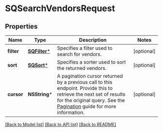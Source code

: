 # SQSearchVendorsRequest

## Properties
Name | Type | Description | Notes
------------ | ------------- | ------------- | -------------
**filter** | [**SQFilter***](SQFilter.md) | Specifies a filter used to search for vendors. | [optional] 
**sort** | [**SQSort***](SQSort.md) | Specifies a sorter used to sort the returned vendors. | [optional] 
**cursor** | **NSString*** | A pagination cursor returned by a previous call to this endpoint. Provide this to retrieve the next set of results for the original query.  See the [Pagination](https://developer.squareup.com/docs/working-with-apis/pagination) guide for more information. | [optional] 

[[Back to Model list]](../README.md#documentation-for-models) [[Back to API list]](../README.md#documentation-for-api-endpoints) [[Back to README]](../README.md)


